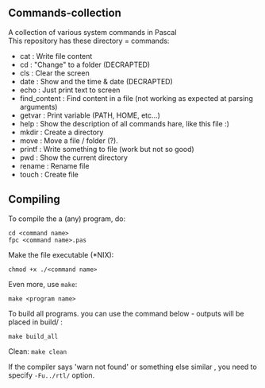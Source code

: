 ## Commands-collection
A collection of various system commands in Pascal <br>
This repository has these directory = commands:
* cat                 : Write file content
* cd                  : "Change" to a folder (DECRAPTED)
* cls                 : Clear the screen
* date                : Show and the time & date (DECRAPTED)
* echo                : Just print text to screen
* find_content        : Find content in a file (not working as expected at parsing arguments)
* getvar              : Print variable (PATH, HOME, etc...)
* help                : Show the description of all commands hare, like this file :)
* mkdir               : Create a directory
* move                : Move a file / folder (?).
* printf              : Write something to file (work but not so good)
* pwd                 : Show the current directory 
* rename              : Rename file
* touch               : Create file

## Compiling
To compile the a (any) program, do:
```
cd <command name>
fpc <command name>.pas
```

Make the file executable (*NIX):
```
chmod +x ./<command name>
```

Even more, use ```make```:
```
make <program name>
```

To build all programs. you can use the command below - outputs will be placed in build/ :
```
make build_all
```

Clean: ```make clean```

If the compiler says 'warn not found' or something else similar , you need to specify ```-Fu../rtl/``` option.
